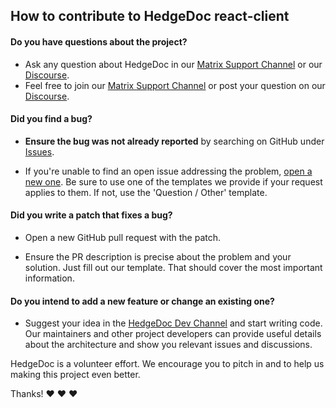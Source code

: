 ## How to contribute to HedgeDoc react-client

#### Do you have questions about the project?

* Ask any question about HedgeDoc in our [Matrix Support Channel][matrix-support] or our [Discourse][discourse].
* Feel free to join our [Matrix Support Channel][matrix-support] or post your question on our [Discourse][discourse].

#### Did you find a bug?

* **Ensure the bug was not already reported** by searching on GitHub under [Issues][issues].

* If you're unable to find an open issue addressing the problem, [open a new one][new_issue]. Be sure to use one of the templates we provide if your request applies to them. If not, use the 'Question / Other' template.

#### Did you write a patch that fixes a bug?

* Open a new GitHub pull request with the patch.

* Ensure the PR description is precise about the problem and your solution. Just fill out our template. That should cover the most important information.

#### Do you intend to add a new feature or change an existing one?

* Suggest your idea in the [HedgeDoc Dev Channel][matrix-dev] and start writing code. Our maintainers and other project developers can provide useful details about the architecture and show you relevant issues and discussions.


HedgeDoc is a volunteer effort. We encourage you to pitch in and to help us making this project even better.

Thanks! :heart: :heart: :heart:

[issues]: https://github.com/codimd/react-client/issues
[new_issue]: https://github.com/codimd/react-client/issues/new/choose
[matrix-support]: https://app.element.io/#/room/#codimd:matrix.org
[matrix-dev]: https://app.element.io/#/room/#hedgedoc-dev:matrix.org
[discourse]: https://community.codimd.org/
